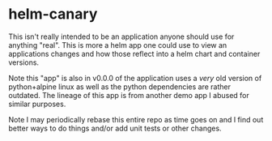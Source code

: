 # helm-canary

This isn't really intended to be an application anyone should use for anything "real". This is more a helm app one could use to view an applications changes and how those reflect into a helm chart and container versions.

Note this "app" is also in v0.0.0 of the application uses a *very* old version of python+alpine linux as well as the python dependencies are rather outdated. The lineage of this app is from another demo app I abused for similar purposes.

Note I may periodically rebase this entire repo as time goes on and I find out better ways to do things and/or add unit tests or other changes.
